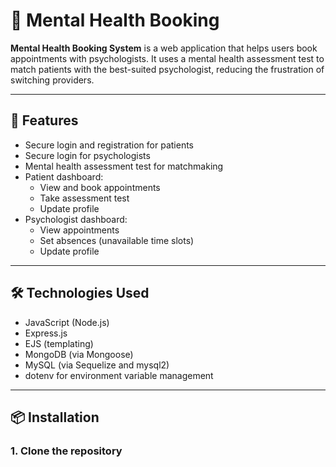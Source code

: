 # 🧠 Mental Health Booking

**Mental Health Booking System** is a web application that helps users book appointments with psychologists. It uses a mental health assessment test to match patients with the best-suited psychologist, reducing the frustration of switching providers.

---

## 🚀 Features

- Secure login and registration for patients
- Secure login for psychologists
- Mental health assessment test for matchmaking
- Patient dashboard:
  - View and book appointments
  - Take assessment test
  - Update profile
- Psychologist dashboard:
  - View appointments
  - Set absences (unavailable time slots)
  - Update profile

---

## 🛠 Technologies Used

- JavaScript (Node.js)
- Express.js
- EJS (templating)
- MongoDB (via Mongoose)
- MySQL (via Sequelize and mysql2)
- dotenv for environment variable management

---

## 📦 Installation

### 1. Clone the repository

```bash

